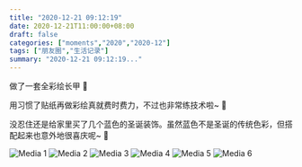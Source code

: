 ```yaml
---
title: "2020-12-21 09:12:19"
date: 2020-12-21T11:00:00+08:00
draft: false
categories: ["moments","2020","2020-12"]
tags: ["朋友圈","生活记录"]
summary: "2020-12-21 09:12:19..."
---
```


做了一套全彩绘长甲 🎁

用习惯了贴纸再做彩绘真就费时费力，不过也非常练技术啦~ 🥰 

没忍住还是给家里买了几个蓝色的圣诞装饰。虽然蓝色不是圣诞的传统色彩，但搭配起来也意外地很喜庆呢~ 🤣

![Media 1](/Moments/photos/2020-12-21/202012210912190.jpg)
![Media 2](/Moments/photos/2020-12-21/202012210912191.jpg)
![Media 3](/Moments/photos/2020-12-21/202012210912192.jpg)
![Media 4](/Moments/photos/2020-12-21/202012210912193.jpg)
![Media 5](/Moments/photos/2020-12-21/202012210912194.jpg)
![Media 6](/Moments/photos/2020-12-21/202012210912195.jpg)

